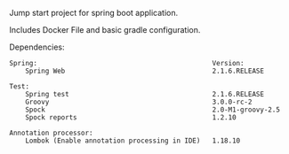 Jump start project for spring boot application.

Includes Docker File and basic gradle configuration.

Dependencies:

    Spring:                                            Version:
        Spring Web                                     2.1.6.RELEASE
        
    Test:  
        Spring test                                    2.1.6.RELEASE
        Groovy                                         3.0.0-rc-2  
        Spock                                          2.0-M1-groovy-2.5
        Spock reports                                  1.2.10
        
    Annotation processor:
        Lombok (Enable annotation processing in IDE)   1.18.10
    
